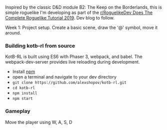 Inspired by the classic D&D module B2: The Keep on the Borderlands, this is simple roguelike I'm developing as part of the [r/RoguelikeDev Does The Complete Roguelike Tutorial 2019](https://www.reddit.com/r/roguelikedev/comments/br1sv3/roguelikedev_does_the_complete_roguelike_tutorial). Dev blog to follow.


Week 1: Project setup. Create a basic scene, draw the '@' symbol, move it around.

### Building kotb-rl from source
KotB-RL is built using ES6 with Phaser 3, webpack, and babel. The webpack-dev-server provides live reloading during development.

- Install [npm](https://nodejs.org/en/download/)
- open a terminal and navigate to your dev directory
- `git clone https://github.com/alexshopov/kotb-rl.git`
- `cd kotb-rl`
- `npm install`
- `npm start`

### Gameplay
Move the player using W, A, S, D

